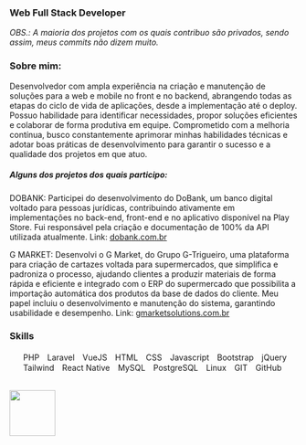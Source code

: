 <!DOCTYPE html>
<html>
<head>
    <link href="https://cdn.jsdelivr.net/npm/bootstrap@5.3.0/dist/css/bootstrap.min.css" rel="stylesheet" integrity="sha384-9ndCyUaIbzAi2FUVXJi0CjmCapSmO7SnpJef0486qhLnuZ2cdeRhO02iuK6FUUVM" crossorigin="anonymous">
    <link rel="stylesheet" href="https://cdnjs.cloudflare.com/ajax/libs/font-awesome/6.0.0-beta3/css/all.min.css">
    <style>
        .inline-list li {
            display: inline-block;
            margin-right: 10px;
            vertical-align: middle; /* para alinhar os ícones e o texto */
        }
    </style>
</head>
<body>
    <h3>Web Full Stack Developer</h3>
    <i>OBS.: A maioria dos projetos com os quais contribuo são privados, sendo assim, meus commits não dizem muito. </i>
    <br>
    <h3>Sobre mim:</h3>
    <p>
        Desenvolvedor com ampla experiência na criação e manutenção de soluções para a web e mobile no front e no backend,
        abrangendo todas as etapas do ciclo de vida de aplicações, desde a implementação até o deploy.
        Possuo habilidade para identificar necessidades, propor soluções eficientes e colaborar de forma
        produtiva em equipe. Comprometido com a melhoria contínua, busco constantemente aprimorar
        minhas habilidades técnicas e adotar boas práticas de desenvolvimento para garantir o sucesso e a
        qualidade dos projetos em que atuo.
    </p>
    <h5>Alguns dos projetos dos quais participo:</h5>
    <p>
        DOBANK:
        Participei do desenvolvimento do DoBank, um banco digital voltado para pessoas jurídicas,
        contribuindo ativamente em implementações no back-end, front-end e no aplicativo disponível na
        Play Store. Fui responsável pela criação e documentação de 100% da API utilizada atualmente.
        Link: <a href="https://dobank.com.br">dobank.com.br</a>
    </p>
    <p>
        G MARKET:
        Desenvolvi o G Market, do Grupo G-Trigueiro, uma plataforma para criação de cartazes voltada
        para supermercados, que simplifica e padroniza o processo, ajudando clientes a produzir materiais
        de forma rápida e eficiente e integrado com o ERP do supermercado que possibilita a importação
        automática dos produtos da base de dados do cliente. Meu papel incluiu o desenvolvimento e
        manutenção do sistema, garantindo usabilidade e desempenho. Link:
        <a href="https://gmarketsolutions.com.br">gmarketsolutions.com.br</a>
    </p>
    <h3>Skills</h3>
    <ul class="inline-list">
        <li><i class="fab fa-php"></i> PHP</li>
        <li><i class="fab fa-laravel"></i> Laravel</li>
        <li><i class="fab fa-vuejs"></i> VueJS</li>
        <li><i class="fab fa-html5"></i> HTML</li>
        <li><i class="fab fa-css3-alt"></i> CSS</li>
        <li><i class="fab fa-js"></i> Javascript</li>
        <li><i class="fab fa-bootstrap"></i> Bootstrap</li>
        <li><i class="fab fa-jquery"></i> jQuery</li>
        <li><i class="fab fa-tailwind"></i> Tailwind</li>
        <li><i class="fab fa-react"></i> React Native</li>
        <li><i class="fas fa-database"></i> MySQL</li>
        <li><i class="fas fa-database"></i> PostgreSQL</li>
        <li><i class="fab fa-linux"></i> Linux</li>
        <li><i class="fas fa-code-branch"></i> GIT</li>
        <li><i class="fab fa-github"></i> GitHub</li>
    </ul>
    <br>
    <a class="libutton" href="https://www.linkedin.com/in/edmilson-jarbson-9a3454125" target="_blank"><img src="https://cdn.jsdelivr.net/gh/devicons/devicon/icons/linkedin/linkedin-original-wordmark.svg" width="80"/></a>
</body>
</html>

